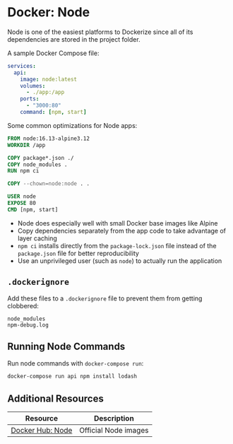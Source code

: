 # Docker: Node

Node is one of the easiest platforms to Dockerize since all of its dependencies are stored in the project folder.

A sample Docker Compose file:

```yaml
services:
  api:
    image: node:latest
    volumes:
      - ./app:/app
    ports:
      - "3000:80"
    command: [npm, start]
```

Some common optimizations for Node apps:

```dockerfile
FROM node:16.13-alpine3.12
WORKDIR /app

COPY package*.json ./
COPY node_modules .
RUN npm ci

COPY --chown=node:node . .

USER node
EXPOSE 80
CMD [npm, start]
```

* Node does especially well with small Docker base images like Alpine
* Copy dependencies separately from the app code to take advantage of layer caching
* `npm ci` installs directly from the `package-lock.json` file instead of the `package.json` file for better reproducibility
* Use an unprivileged user (such as `node`) to actually run the application

## `.dockerignore`

Add these files to a `.dockerignore` file to prevent them from getting clobbered:

```
node_modules
npm-debug.log
```

## Running Node Commands

Run node commands with `docker-compose run`:

```bash
docker-compose run api npm install lodash
```

## Additional Resources

| Resource | Description |
| --- | --- |
| [Docker Hub: Node](https://hub.docker.com/_/node) | Official Node images |

